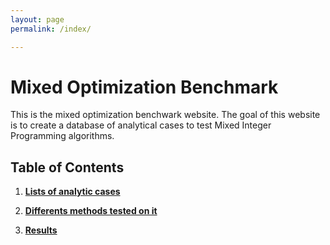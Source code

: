 ```yaml
---
layout: page
permalink: /index/

---
```

# Mixed Optimization Benchmark

This is the mixed optimization benchwark website.
The goal of this website is to create a database of analytical cases to test Mixed Integer Programming algorithms.


## Table of Contents


1. [**Lists of analytic cases**](/cases/)

2. [**Differents methods tested on it**](/methods/)

3. [**Results**](/results/)

